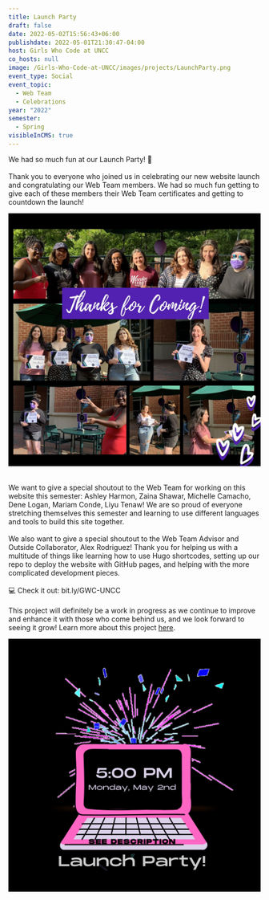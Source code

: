 ```yaml
---
title: Launch Party
draft: false
date: 2022-05-02T15:56:43+06:00
publishdate: 2022-05-01T21:30:47-04:00
host: Girls Who Code at UNCC
co_hosts: null
image: /Girls-Who-Code-at-UNCC/images/projects/LaunchParty.png
event_type: Social
event_topic:
  - Web Team
  - Celebrations
year: "2022"
semester:
  - Spring
visibleInCMS: true
---
```

We had so much fun at our Launch Party! 🎉\
\
Thank you to everyone who joined us in celebrating our new website launch and congratulating our Web Team members. We had so much fun getting to give each of these members their Web Team certificates and getting to countdown the launch!

![Launch Party Photo Compilation with Web Team members getting their certificates.](images/launchpartyrecap.jpeg "Launch Party Recap")

\
We want to give a special shoutout to the Web Team for working on this website this semester: Ashley Harmon, Zaina Shawar, Michelle Camacho, Dene Logan, Mariam Conde, Liyu Tenaw! We are so proud of everyone stretching themselves this semester and learning to use different languages and tools to build this site together.\
\
We also want to give a special shoutout to the Web Team Advisor and Outside Collaborator, Alex Rodriguez! Thank you for helping us with a multitude of things like learning how to use Hugo shortcodes, setting up our repo to deploy the website with GitHub pages, and helping with the more complicated development pieces. \
\
💻 Check it out: bit.ly/GWC-UNCC\
\
This project will definitely be a work in progress as we continue to improve and enhance it with those who come behind us, and we look forward to seeing it grow! Learn more about this project [here](https://gwc-uncc.github.io/Girls-Who-Code-at-UNCC/portfolio/gwc-website-project-2022/).

![Launch Party](../../images/projects/LaunchParty.png)
